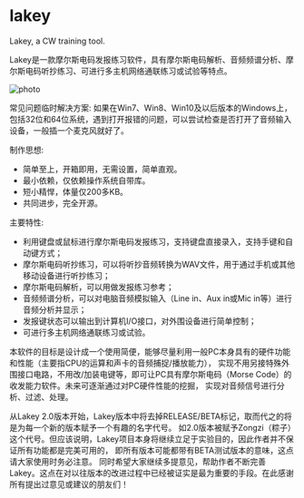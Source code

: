 # lakey
Lakey, a CW training tool.

Lakey是一款摩尔斯电码发报练习软件，具有摩尔斯电码解析、音频频谱分析、摩尔斯电码听抄练习、可进行多主机网络通联练习或试验等特点。

![photo](./doc/images/img21.png)

常见问题临时解决方案:
如果在Win7、Win8、Win10及以后版本的Windows上，包括32位和64位系统，遇到打开报错的问题，可以尝试检查是否打开了音频输入设备，一般插一个麦克风就好了。

制作思想:
- 简单至上，开箱即用，无需设置，简单直观。
- 最小依赖，仅依赖操作系统自带库。
- 短小精悍，体量仅200多KB。
- 共同进步，完全开源。

主要特性:

- 利用键盘或鼠标进行摩尔斯电码发报练习，支持键盘直接录入，支持手键和自动键方式；
- 摩尔斯电码听抄练习，可以将听抄音频转换为WAV文件，用于通过手机或其他移动设备进行听抄练习；
- 摩尔斯电码解析，可以用做发报练习参考；
- 音频频谱分析，可以对电脑音频模拟输入（Line in、Aux in或Mic in等）进行音频分析并显示；
- 发报键状态可以输出到计算机I/O接口，对外围设备进行简单控制；
- 可进行多主机网络通联练习或试验。

本软件的目标是设计成一个使用简便，能够尽量利用一般PC本身具有的硬件功能和性能（主要指CPU的运算和声卡的音频捕捉/播放能力）， 实现不用另接特殊外围接口电路，不用改/加装电键等，即可让PC具有摩尔斯电码（Morse Code）的收发能力软件。未来可逐渐通过对PC硬件性能的挖掘， 实现对音频信号进行分析、过滤、处理。

从Lakey 2.0版本开始，Lakey版本中将去掉RELEASE/BETA标记，取而代之的将是为每一个新的版本赋予一个有趣的名字代号。 如2.0版本被赋予Zongzi（粽子）这个代号。但应该说明，Lakey项目本身将继续立足于实验目的，因此作者并不保证所有功能都是完美可用的， 即所有版本可能都带有BETA测试版本的意味，这点请大家使用时务必注意。 同时希望大家继续多提意见，帮助作者不断完善Lakey。这点在对以往版本的改进过程中已经被证实是最为重要的手段。在此感谢所有提出过意见或建议的朋友们！
